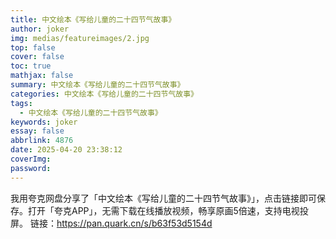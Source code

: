 ```yaml
---
title: 中文绘本《写给儿童的二十四节气故事》
author: joker
img: medias/featureimages/2.jpg
top: false
cover: false
toc: true
mathjax: false
summary: 中文绘本《写给儿童的二十四节气故事》
categories: 中文绘本《写给儿童的二十四节气故事》
tags:
  - 中文绘本《写给儿童的二十四节气故事》
keywords: joker
essay: false
abbrlink: 4876
date: 2025-04-20 23:38:12
coverImg:
password:
---
```


我用夸克网盘分享了「中文绘本《写给儿童的二十四节气故事》」，点击链接即可保存。打开「夸克APP」，无需下载在线播放视频，畅享原画5倍速，支持电视投屏。
链接：https://pan.quark.cn/s/b63f53d5154d
